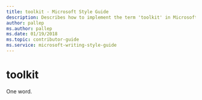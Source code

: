 ```yaml
---
title: toolkit - Microsoft Style Guide
description: Describes how to implement the term 'toolkit' in Microsoft content and clarifies that the term is to be written as one word.
author: pallep
ms.author: pallep
ms.date: 01/19/2018
ms.topic: contributor-guide
ms.service: microsoft-writing-style-guide
---
```


# toolkit

One word.
